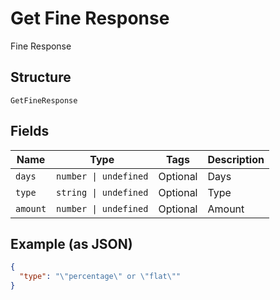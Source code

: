 
# Get Fine Response

Fine Response

## Structure

`GetFineResponse`

## Fields

| Name | Type | Tags | Description |
|  --- | --- | --- | --- |
| `days` | `number \| undefined` | Optional | Days |
| `type` | `string \| undefined` | Optional | Type |
| `amount` | `number \| undefined` | Optional | Amount |

## Example (as JSON)

```json
{
  "type": "\"percentage\" or \"flat\""
}
```


